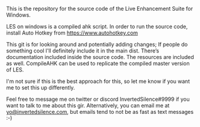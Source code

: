 This is the repository for the source code of the Live Enhancement Suite for Windows.

LES on windows is a compiled ahk script.
In order to run the source code, install Auto Hotkey from https://www.autohotkey.com

This git is for looking around and potentially adding changes; If people do something cool I'll definitely include it in the main dist.
There’s documentation included inside the source code. The resources are included as well.
CompileAHK can be used to replicate the compiled master version of LES.

I'm not sure if this is the best approach for this, so let me know if you want me to set this up differently.

Feel free to message me on twitter or discord InvertedSilence#9999 if you want to talk to me about this gir. Alternatively, you can email me at yo@invertedsilence.com, but emails tend to not be as fast as text messages :-)
